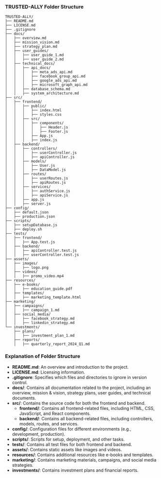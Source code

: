 ### TRUSTED-ALLY Folder Structure

```
TRUSTED-ALLY/
├── README.md
├── LICENSE.md
├── .gitignore
├── docs/
│   ├── overview.md
│   ├── mission_vision.md
│   ├── strategy_plan.md
│   ├── user_guides/
│   │   ├── user_guide_1.md
│   │   ├── user_guide_2.md
│   ├── technical_docs/
│   │   ├── api_docs/
│   │   │   ├── meta_ads_api.md
│   │   │   ├── facebook_group_api.md
│   │   │   ├── google_ads_api.md
│   │   │   ├── microsoft_graph_api.md
│   │   ├── database_schema.md
│   │   ├── system_architecture.md
├── src/
│   ├── frontend/
│   │   ├── public/
│   │   │   ├── index.html
│   │   │   ├── styles.css
│   │   ├── src/
│   │   │   ├── components/
│   │   │   │   ├── Header.js
│   │   │   │   ├── Footer.js
│   │   │   ├── App.js
│   │   │   ├── index.js
│   ├── backend/
│   │   ├── controllers/
│   │   │   ├── userController.js
│   │   │   ├── apiController.js
│   │   ├── models/
│   │   │   ├── User.js
│   │   │   ├── DataModel.js
│   │   ├── routes/
│   │   │   ├── userRoutes.js
│   │   │   ├── apiRoutes.js
│   │   ├── services/
│   │   │   ├── authService.js
│   │   │   ├── apiService.js
│   │   ├── app.js
│   │   ├── server.js
├── config/
│   ├── default.json
│   ├── production.json
├── scripts/
│   ├── setupDatabase.js
│   ├── deploy.sh
├── tests/
│   ├── frontend/
│   │   ├── App.test.js
│   ├── backend/
│   │   ├── apiController.test.js
│   │   ├── userController.test.js
├── assets/
│   ├── images/
│   │   ├── logo.png
│   ├── videos/
│   │   ├── promo_video.mp4
├── resources/
│   ├── e-books/
│   │   ├── education_guide.pdf
│   ├── templates/
│   │   ├── marketing_template.html
├── marketing/
│   ├── campaigns/
│   │   ├── campaign_1.md
│   ├── social_media/
│   │   ├── facebook_strategy.md
│   │   ├── linkedin_strategy.md
└── investments/
    ├── plans/
    │   ├── investment_plan_1.md
    ├── reports/
    │   ├── quarterly_report_2024_Q1.md
```

### Explanation of Folder Structure

- **README.md**: An overview and introduction to the project.
- **LICENSE.md**: Licensing information.
- **.gitignore**: Specifies which files and directories to ignore in version control.
- **docs/**: Contains all documentation related to the project, including an overview, mission & vision, strategy plans, user guides, and technical documents.
- **src/**: Contains the source code for both the frontend and backend.
  - **frontend/**: Contains all frontend-related files, including HTML, CSS, JavaScript, and React components.
  - **backend/**: Contains all backend-related files, including controllers, models, routes, and services.
- **config/**: Configuration files for different environments (e.g., development, production).
- **scripts/**: Scripts for setup, deployment, and other tasks.
- **tests/**: Contains all test files for both frontend and backend.
- **assets/**: Contains static assets like images and videos.
- **resources/**: Contains additional resources like e-books and templates.
- **marketing/**: Contains marketing materials, campaigns, and social media strategies.
- **investments/**: Contains investment plans and financial reports.

